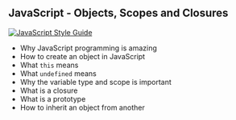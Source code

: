 ## JavaScript - Objects, Scopes and Closures

[![JavaScript Style Guide](https://cdn.rawgit.com/standard/standard/master/badge.svg)](https://github.com/standard/standard)

- Why JavaScript programming is amazing
- How to create an object in JavaScript
- What `this` means
- What `undefined` means
- Why the variable type and scope is important
- What is a closure
- What is a prototype
- How to inherit an object from another

